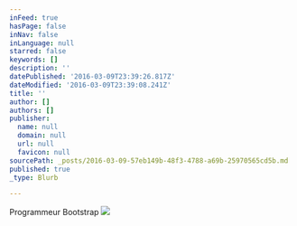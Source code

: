 ```yaml
---
inFeed: true
hasPage: false
inNav: false
inLanguage: null
starred: false
keywords: []
description: ''
datePublished: '2016-03-09T23:39:26.817Z'
dateModified: '2016-03-09T23:39:08.241Z'
title: ''
author: []
authors: []
publisher:
  name: null
  domain: null
  url: null
  favicon: null
sourcePath: _posts/2016-03-09-57eb149b-48f3-4788-a69b-25970565cd5b.md
published: true
_type: Blurb

---
```

Programmeur Bootstrap
![](https://the-grid-user-content.s3-us-west-2.amazonaws.com/38f9a261-e328-4806-93a3-c6cd0909b322.png)